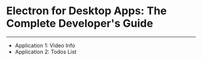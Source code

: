 # Electron for Desktop Apps: The Complete Developer's Guide
---

* Application 1: Video Info
* Application 2: Todos List
